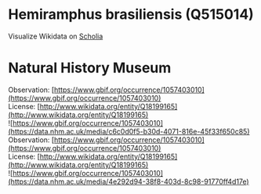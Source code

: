 
Hemiramphus brasiliensis (Q515014)
==================================
  
Visualize Wikidata on [Scholia](https://scholia.toolforge.org/taxon/Q515014)
# Natural History Museum
  
Observation: [https://www.gbif.org/occurrence/1057403010](https://www.gbif.org/occurrence/1057403010)  
License: [http://www.wikidata.org/entity/Q18199165](http://www.wikidata.org/entity/Q18199165)  
![https://www.gbif.org/occurrence/1057403010](https://data.nhm.ac.uk/media/c6c0d0f5-b30d-4071-816e-45f33f650c85)  
Observation: [https://www.gbif.org/occurrence/1057403010](https://www.gbif.org/occurrence/1057403010)  
License: [http://www.wikidata.org/entity/Q18199165](http://www.wikidata.org/entity/Q18199165)  
![https://www.gbif.org/occurrence/1057403010](https://data.nhm.ac.uk/media/4e292d94-38f8-403d-8c98-91770ff4d17e)
